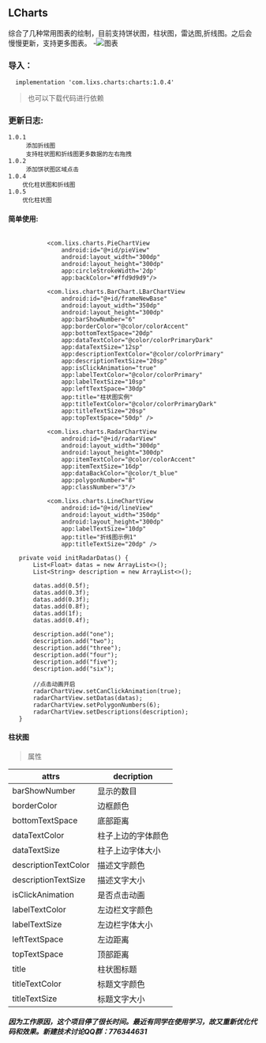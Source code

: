  ## LCharts 

 综合了几种常用图表的绘制，目前支持饼状图，柱状图，雷达图,折线图。之后会慢慢更新，支持更多图表。
-![图表](https://github.com/teddyisme/LCharts/blob/master/gifs/git.gif "录屏" )


### 导入：
```
  implementation 'com.lixs.charts:charts:1.0.4'
```
 >   也可以下载代码进行依赖


### 更新日志:

```
1.0.1
     添加折线图
     支持柱状图和折线图更多数据的左右拖拽
1.0.2
     添加饼状图区域点击
1.0.4
    优化柱状图和折线图
1.0.5
    优化柱状图
```

 #### 简单使用:
 ```

            <com.lixs.charts.PieChartView
                android:id="@+id/pieView"
                android:layout_width="300dp"
                android:layout_height="300dp"
                app:circleStrokeWidth='2dp'
                app:backColor="#ffd9d9d9"/>

            <com.lixs.charts.BarChart.LBarChartView
                android:id="@+id/frameNewBase"
                android:layout_width="350dp"
                android:layout_height="300dp"
                app:barShowNumber="6"
                app:borderColor="@color/colorAccent"
                app:bottomTextSpace="20dp"
                app:dataTextColor="@color/colorPrimaryDark"
                app:dataTextSize="12sp"
                app:descriptionTextColor="@color/colorPrimary"
                app:descriptionTextSize="20sp"
                app:isClickAnimation="true"
                app:labelTextColor="@color/colorPrimary"
                app:labelTextSize="10sp"
                app:leftTextSpace="30dp"
                app:title="柱状图实例"
                app:titleTextColor="@color/colorPrimaryDark"
                app:titleTextSize="20sp"
                app:topTextSpace="50dp" />

            <com.lixs.charts.RadarChartView
                android:id="@+id/radarView"
                android:layout_width="300dp"
                android:layout_height="300dp"
                app:itemTextColor="@color/colorAccent"
                app:itemTextSize="16dp"
                app:dataBackColor="@color/t_blue"
                app:polygonNumber="8"
                app:classNumber="3"/>

            <com.lixs.charts.LineChartView
                android:id="@+id/lineView"
                android:layout_width="350dp"
                android:layout_height="300dp"
                app:labelTextSize="10dp"
                app:title="折线图示例1"
                app:titleTextSize="20dp" />

    private void initRadarDatas() {
        List<Float> datas = new ArrayList<>();
        List<String> description = new ArrayList<>();

        datas.add(0.5f);
        datas.add(0.3f);
        datas.add(0.3f);
        datas.add(0.8f);
        datas.add(1f);
        datas.add(0.4f);

        description.add("one");
        description.add("two");
        description.add("three");
        description.add("four");
        description.add("five");
        description.add("six");

        //点击动画开启
        radarChartView.setCanClickAnimation(true);
        radarChartView.setDatas(datas);
        radarChartView.setPolygonNumbers(6);
        radarChartView.setDescriptions(description);
    }
```
#### 柱状图
> 属性

attrs | decription
---|---
barShowNumber | 显示的数目
borderColor | 边框颜色
bottomTextSpace | 底部距离
dataTextColor | 柱子上边的字体颜色
dataTextSize | 柱子上边字体大小
descriptionTextColor | 描述文字颜色
descriptionTextSize | 描述文字大小
isClickAnimation | 是否点击动画
labelTextColor | 左边栏文字颜色
 labelTextSize | 左边栏字体大小
 leftTextSpace | 左边距离
 topTextSpace | 顶部距离
 title | 柱状图标题
 titleTextColor | 标题文字颜色
 titleTextSize | 标题文字大小




 ##### 因为工作原因，这个项目停了很长时间。最近有同学在使用学习，故又重新优化代码和效果。新建技术讨论QQ群：776344631

